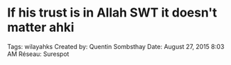 # If his trust is in Allah SWT it doesn't matter ahki

Tags: wilayahks
Created by: Quentin Sombsthay
Date: August 27, 2015 8:03 AM
Réseau: Surespot